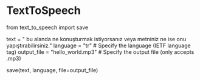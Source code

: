 # TextToSpeech

from text_to_speech import save

text = " bu alanda ne konuşturmak istiyorsanız veya metniniz ne ise onu yapıştırabilirsiniz."
language = "tr"  # Specify the language (IETF language tag)
output_file = "hello_world.mp3"  # Specify the output file (only accepts .mp3)

save(text, language, file=output_file)
